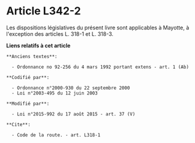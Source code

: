 # Article L342-2

Les dispositions législatives du présent livre sont applicables à Mayotte, à l'exception des articles L. 318-1 et L. 318-3.

**Liens relatifs à cet article**

	**Anciens textes**:

	  - Ordonnance no 92-256 du 4 mars 1992 portant extens - art. 1 (Ab)

	**Codifié par**:

	  - Ordonnance n°2000-930 du 22 septembre 2000
	  - Loi n°2003-495 du 12 juin 2003

	**Modifié par**:

	  - Loi n°2015-992 du 17 août 2015 - art. 37 (V)

	**Cite**:

	  - Code de la route. - art. L318-1
